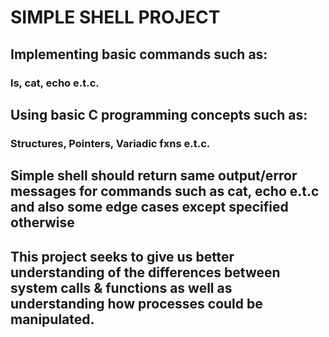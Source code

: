# SIMPLE SHELL PROJECT
## Implementing basic commands such as:
### ls, cat, echo e.t.c.

## Using basic C programming concepts such as:
### Structures, Pointers, Variadic fxns e.t.c.

## Simple shell should return same output/error messages for commands such as cat, echo e.t.c and also some edge cases except specified otherwise
## This project seeks to give us better understanding of the differences between system calls & functions as well as understanding how processes could be manipulated.

